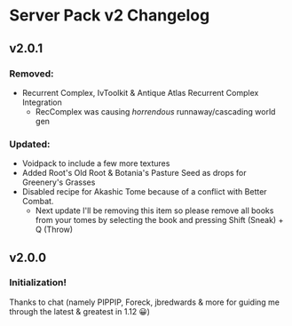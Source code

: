 # Server Pack v2 Changelog

## v2.0.1

### Removed:

- Recurrent Complex, IvToolkit & Antique Atlas Recurrent Complex Integration
  - RecComplex was causing _horrendous_ runnaway/cascading world gen

### Updated:

- Voidpack to include a few more textures
- Added Root's Old Root & Botania's Pasture Seed as drops for Greenery's Grasses
- Disabled recipe for Akashic Tome because of a conflict with Better Combat.
  - Next update I'll be removing this item so please remove all books from your tomes by selecting the book and pressing Shift (Sneak) + Q (Throw)

## v2.0.0

### Initialization!

Thanks to chat (namely PIPPIP, Foreck, jbredwards & more for guiding me through the latest & greatest in 1.12 😀)
